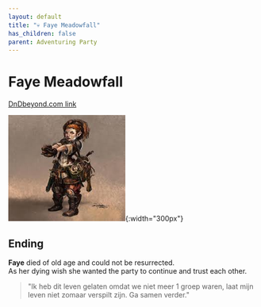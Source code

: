 ```yaml
---
layout: default
title: "💀 Faye Meadowfall"
has_children: false
parent: Adventuring Party
---
```


# Faye Meadowfall

[DnDbeyond.com link](https://www.dndbeyond.com/characters/29974125)

![full_art](img/faye_full.jpeg){:width="300px"}

## Ending

**Faye** died of old age and could not be resurrected.  
As her dying wish she wanted the party to continue and trust each other.  

> "Ik heb dit leven gelaten omdat we niet meer 1 groep waren, laat mijn leven niet zomaar verspilt zijn. Ga samen verder."
